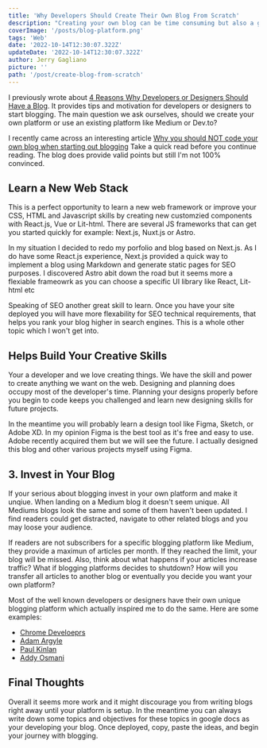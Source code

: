 ```yaml
---
title: 'Why Developers Should Create Their Own Blog From Scratch'
description: "Creating your own blog can be time consuming but also a great learning experience."
coverImage: '/posts/blog-platform.png'
tags: 'Web'
date: '2022-10-14T12:30:07.322Z'
updateDate: '2022-10-14T12:30:07.322Z'
author: Jerry Gagliano
picture: ''
path: '/post/create-blog-from-scratch'
---
```


I previously wrote about [4 Reasons Why Developers or Designers Should Have a Blog](https://jgsolutions.ca/posts/why-developers-need-to-blog/). It provides tips and motivation for developers or designers to start blogging. The main question we ask ourselves, should we create your own platform or use an existing platform like Medium or Dev.to? 

I recently came across an interesting article [Why you should NOT code your own blog when starting out blogging](https://tuomokankaanpaa.com/blog/why-you-should-not-code-your-own-blog-when-starting-blogging) Take a quick read before you continue reading. The blog does provide valid points but still I'm not 100% convinced.

## Learn a New Web Stack

This is a perfect opportunity to learn a new web framework or improve your CSS, HTML and Javascript skills by creating new customzied components with React.js, Vue or Lit-html. There are several JS frameworks that can get you started quickly for example: Next.js, Nuxt.js or Astro.

In my situation I decided to redo my porfolio and blog based on Next.js. As I do have some React.js experience, Next.js provided a quick way to implement a blog using Markdown and generate static pages for SEO purposes. I discovered Astro abit down the road but it seems more a flexiable frameowrk as you can choose a specific UI library like React, Lit-html etc

Speaking of SEO another great skill to learn. Once you have your site deployed you will have more flexability for SEO technical requirements, that helps you rank your blog higher in search engines. This is a whole other topic which I won't get into.   

## Helps Build Your Creative Skills

Your a developer and we love creating things. We have the skill and power to create anything we want on the web. Designing and planning does occupy most of the developer's time. Planning your designs properly before you begin to code keeps you challenged and learn new designing skills for future projects. 

In the meantime you will probably learn a design tool like Figma, Sketch, or Adobe XD. In my opinion Figma is the best tool as it's free and easy to use. Adobe recently acquired them but we will see the future. I actually designed this blog and other various projects myself using Figma.
## 3. Invest in Your Blog

If your serious about blogging invest in your own platform and make it unqiue. When landing on a Medium blog it doesn't seem unique. All Mediums blogs look the same and some of them haven't been updated. I find readers could get distracted, navigate to other related blogs and you may loose your audience.

If readers are not subscribers for a specific blogging platform like Medium, they provide a maximun of articles per month. If they reached the limit, your blog will be missed. Also, think about what happens if your articles increase traffic? What if blogging platforms decides to shutdown? How will you transfer all articles to another blog or eventually you decide you want your own platform?

Most of the well known developers or designers have their own unique blogging platform which actually inspired me to do the same. Here are some examples:

- [Chrome Develoeprs](https://developer.chrome.com/blog/)
- [Adam Argyle](https://nerdy.dev/)
- [Paul Kinlan](https://paul.kinlan.me/)
- [Addy Osmani](https://addyosmani.com/)
## Final Thoughts

Overall it seems more work and it might discourage you from writing blogs right away until your platform is setup. In the meantime you can always write down some topics and objectives for these topics in google docs as your developing your blog. Once deployed, copy, paste the ideas, and begin your journey with blogging.

